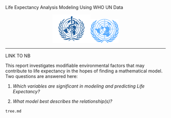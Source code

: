 Life Expectancy Analysis Modeling Using WHO UN Data

<p align="center">
  <img src="https://github.com/mccurcio/Life-Expectancy-Data-Analysis/blob/main/assets/pix/who-logo.png" width=120/><img src="https://github.com/mccurcio/Life-Expectancy-Data-Analysis/blob/main/assets/pix/un-logo.png" width=88/>
</p>

---

LINK TO NB

This report investigates modifiable environmental factors that may contribute to life expectancy in the hopes of finding a mathematical model. Two questions are answered here: 

1. *Which variables are significant in modeling and predicting Life Expectancy?*

2. *What model best describes the relationship(s)?*


```
tree.md
```
